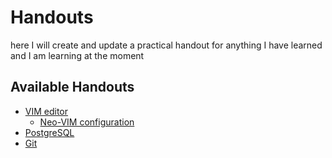 # Handouts
here I will create and update a practical handout for anything I have learned and I am learning at the moment

## Available Handouts
- [VIM editor](https://github.com/Malekpour99/handouts/blob/main/vim.md)
  - [Neo-VIM configuration](https://github.com/Malekpour99/handouts/blob/main/init.vim)
- [PostgreSQL](https://github.com/Malekpour99/handouts/blob/main/Postgres-Commands.sql) 
- [Git](https://github.com/Malekpour99/handouts/blob/main/git.md)
